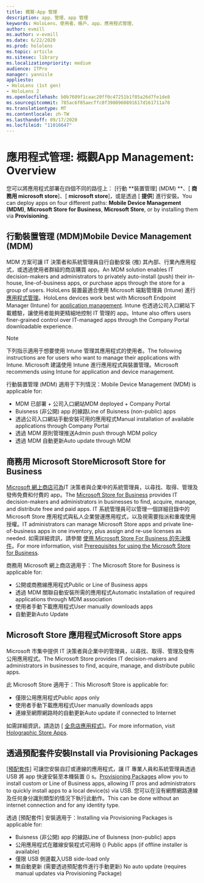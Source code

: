 ```yaml
---
title: 概覽-App 管理
description: app、管理、app 管理
keywords: HoloLens、使用者、帳戶、app、應用程式管理、
author: evmill
ms.author: v-evmill
ms.date: 6/22/2020
ms.prod: hololens
ms.topic: article
ms.sitesec: library
ms.localizationpriority: medium
audience: ITPro
manager: yannisle
appliesto:
- HoloLens (1st gen)
- HoloLens 2
ms.openlocfilehash: b0b7609f1caac20ff0c47251b1f85a26d7fe1de8
ms.sourcegitcommit: 785ac6f05aecffc0f3980960891617d161711a70
ms.translationtype: MT
ms.contentlocale: zh-TW
ms.lasthandoff: 09/17/2020
ms.locfileid: "11016647"
---
```

# <span data-ttu-id="5332e-104">應用程式管理: 概觀</span><span class="sxs-lookup"><span data-stu-id="5332e-104">App Management: Overview</span></span>

<span data-ttu-id="5332e-105">您可以將應用程式部署在四個不同的路徑上： [行動 \*\*裝置管理] (MDM) \*\*、[ **商務用 microsoft store**]、[ **microsoft store**]，或是透過 [ **提供**] 進行安裝。</span><span class="sxs-lookup"><span data-stu-id="5332e-105">You can deploy apps on four different paths: **Mobile Device Management (MDM)**, **Microsoft Store for Business**, **Microsoft Store**, or by installing them via **Provisioning**.</span></span> 

## <span data-ttu-id="5332e-106">行動裝置管理 (MDM)</span><span class="sxs-lookup"><span data-stu-id="5332e-106">Mobile Device Management (MDM)</span></span>

<span data-ttu-id="5332e-107">MDM 方案可讓 IT 決策者和系統管理員自行自動安裝 (推) 其內部、行業內應用程式，或透過使用者群組的商店購買 app。</span><span class="sxs-lookup"><span data-stu-id="5332e-107">An MDM solution enables IT decision-makers and administrators to privately auto-install (push) their in-house, line-of-business apps, or purchase apps through the store for a group of users.</span></span> <span data-ttu-id="5332e-108">HoloLens 裝置最適合使用 Microsoft 端點管理員 (Intune) 進行 [應用程式管理](app-deploy-intune.md)。</span><span class="sxs-lookup"><span data-stu-id="5332e-108">HoloLens devices work best with Microsoft Endpoint Manager (Intune) for [application management](app-deploy-intune.md).</span></span> <span data-ttu-id="5332e-109">Intune 也透過公司入口網站下載體驗，讓使用者能夠更精細地控制 IT 管理的 app。</span><span class="sxs-lookup"><span data-stu-id="5332e-109">Intune also offers users finer-grained control over IT-managed apps through the Company Portal downloadable experience.</span></span>

> [!NOTE] 
> <span data-ttu-id="5332e-110">下列指示適用于想要使用 Intune 管理其應用程式的使用者。</span><span class="sxs-lookup"><span data-stu-id="5332e-110">The following instructions are for users who want to manage their applications with Intune.</span></span> <span data-ttu-id="5332e-111">Microsoft 建議使用 Intune 進行應用程式與裝置管理。</span><span class="sxs-lookup"><span data-stu-id="5332e-111">Microsoft recommends using Intune for application and device management.</span></span>
    
<span data-ttu-id="5332e-112">行動裝置管理 (MDM) 適用于下列情況：</span><span class="sxs-lookup"><span data-stu-id="5332e-112">Mobile Device Management (MDM) is applicable for:</span></span> 
* <span data-ttu-id="5332e-113">MDM 已部署 + 公司入口網站</span><span class="sxs-lookup"><span data-stu-id="5332e-113">MDM deployed + Company Portal</span></span> 
* <span data-ttu-id="5332e-114">Buisness (非公開) app 的線路</span><span class="sxs-lookup"><span data-stu-id="5332e-114">Line of Buisness (non-public) apps</span></span>
* <span data-ttu-id="5332e-115">透過公司入口網站手動安裝可用的應用程式</span><span class="sxs-lookup"><span data-stu-id="5332e-115">Manual installation of available applications through Company Portal</span></span>
* <span data-ttu-id="5332e-116">透過 MDM 原則管理推送</span><span class="sxs-lookup"><span data-stu-id="5332e-116">Admin push through MDM policy</span></span>
* <span data-ttu-id="5332e-117">透過 MDM 自動更新</span><span class="sxs-lookup"><span data-stu-id="5332e-117">Auto update through MDM</span></span>

## <span data-ttu-id="5332e-118">商務用 Microsoft Store</span><span class="sxs-lookup"><span data-stu-id="5332e-118">Microsoft Store for Business</span></span>

<span data-ttu-id="5332e-119">[Microsoft 網上商店可為](app-deploy-store-business.md)IT 決策者與企業中的系統管理員，以尋找、取得、管理及發佈免費和付費的 app。</span><span class="sxs-lookup"><span data-stu-id="5332e-119">The [Microsoft Store for Business](app-deploy-store-business.md) provides IT decision-makers and administrators in businesses to find, acquire, manage, and distribute free and paid apps.</span></span> <span data-ttu-id="5332e-120">IT 系統管理員可以管理一個詳細目錄中的 Microsoft Store 應用程式與私人企業營運應用程式，以及視需要指派和重複使用授權。</span><span class="sxs-lookup"><span data-stu-id="5332e-120">IT administrators can manage Microsoft Store apps and private line-of-business apps in one inventory, plus assign and re-use licenses as needed.</span></span> <span data-ttu-id="5332e-121">如需詳細資訊，請參閱 [使用 Microsoft Store For Business 的先決條件](https://docs.microsoft.com/microsoft-store/prerequisites-microsoft-store-for-business)。</span><span class="sxs-lookup"><span data-stu-id="5332e-121">For more information, visit [Prerequisites for using the Microsoft Store for Business](https://docs.microsoft.com/microsoft-store/prerequisites-microsoft-store-for-business).</span></span>
    
<span data-ttu-id="5332e-122">商務用 Microsoft 網上商店適用于：</span><span class="sxs-lookup"><span data-stu-id="5332e-122">The Microsoft Store for Business is applicable for:</span></span> 
* <span data-ttu-id="5332e-123">公開或商務線應用程式</span><span class="sxs-lookup"><span data-stu-id="5332e-123">Public or Line of Business apps</span></span>
* <span data-ttu-id="5332e-124">透過 MDM 關聯自動安裝所需的應用程式</span><span class="sxs-lookup"><span data-stu-id="5332e-124">Automatic installation of required applications through MDM association</span></span>
* <span data-ttu-id="5332e-125">使用者手動下載應用程式</span><span class="sxs-lookup"><span data-stu-id="5332e-125">User manually downloads apps</span></span>
* <span data-ttu-id="5332e-126">自動更新</span><span class="sxs-lookup"><span data-stu-id="5332e-126">Auto Update</span></span>

## <span data-ttu-id="5332e-127">Microsoft Store 應用程式</span><span class="sxs-lookup"><span data-stu-id="5332e-127">Microsoft Store apps</span></span>

<span data-ttu-id="5332e-128">Microsoft 市集中提供 IT 決策者與企業中的管理員，以尋找、取得、管理及發佈公用應用程式。</span><span class="sxs-lookup"><span data-stu-id="5332e-128">The Microsoft Store provides IT decision-makers and administrators in businesses to find, acquire, manage, and distribute public apps.</span></span>
    
<span data-ttu-id="5332e-129">此 Microsoft Store 適用于：</span><span class="sxs-lookup"><span data-stu-id="5332e-129">This Microsoft Store is applicable for:</span></span> 
* <span data-ttu-id="5332e-130">僅限公用應用程式</span><span class="sxs-lookup"><span data-stu-id="5332e-130">Public apps only</span></span>
* <span data-ttu-id="5332e-131">使用者手動下載應用程式</span><span class="sxs-lookup"><span data-stu-id="5332e-131">User manually downloads apps</span></span>
* <span data-ttu-id="5332e-132">連線至網際網路時的自動更新</span><span class="sxs-lookup"><span data-stu-id="5332e-132">Auto update if connected to Internet</span></span>

<span data-ttu-id="5332e-133">如需詳細資訊，請造訪 [ [全息店應用程式](https://docs.microsoft.com/hololens/holographic-store-apps)]。</span><span class="sxs-lookup"><span data-stu-id="5332e-133">For more information, visit [Holographic Store Apps](https://docs.microsoft.com/hololens/holographic-store-apps).</span></span>

## <span data-ttu-id="5332e-134">透過預配套件安裝</span><span class="sxs-lookup"><span data-stu-id="5332e-134">Install via Provisioning Packages</span></span>

<span data-ttu-id="5332e-135">[[預配套件](app-deploy-provisioning-package.md)] 可讓您安裝自訂或連線的應用程式，讓 IT 專業人員和系統管理員透過 USB 將 app 快速安裝至本機裝置 () s。</span><span class="sxs-lookup"><span data-stu-id="5332e-135">[Provisioning Packages](app-deploy-provisioning-package.md) allow you to install custom or Line of Business apps, allowing IT pros and administrators to quickly install apps to a local device(s) via USB.</span></span> <span data-ttu-id="5332e-136">您可以在沒有網際網路連線及任何身分識別類型的情況下執行此動作。</span><span class="sxs-lookup"><span data-stu-id="5332e-136">This can be done without an internet connection and for any identity type.</span></span>
    
<span data-ttu-id="5332e-137">透過 [預配套件] 安裝適用于：</span><span class="sxs-lookup"><span data-stu-id="5332e-137">Installing via Provisioning Packages is applicable for:</span></span> 
* <span data-ttu-id="5332e-138">Buisness (非公開) app 的線路</span><span class="sxs-lookup"><span data-stu-id="5332e-138">Line of Buisness (non-public) apps</span></span>
* <span data-ttu-id="5332e-139">公用應用程式在離線安裝程式可用時 () </span><span class="sxs-lookup"><span data-stu-id="5332e-139">Public apps (if offline installer is available)</span></span>
* <span data-ttu-id="5332e-140">僅限 USB 側邊載入</span><span class="sxs-lookup"><span data-stu-id="5332e-140">USB side-load only</span></span>
* <span data-ttu-id="5332e-141">無自動更新 (需要透過預配套件進行手動更新) </span><span class="sxs-lookup"><span data-stu-id="5332e-141">No auto update (requires manual updates via Provisioning Package)</span></span>
